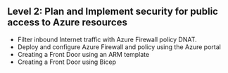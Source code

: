 ## Level 2: Plan and Implement security for public access to Azure resources

- Filter inbound Internet traffic with Azure Firewall policy DNAT.
- Deploy and configure Azure Firewall and policy using the Azure portal
- Creating a Front Door using an ARM template
- Creating a Front Door using Bicep
 
